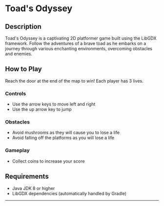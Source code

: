 # Toad's Odyssey

## Description
Toad's Odyssey is a captivating 2D platformer game built using the LibGDX framework. Follow the adventures of a brave toad as he embarks on a journey through various enchanting environments, overcoming obstacles and enemies.


## How to Play
Reach the door at the end of the map to win! Each player has 3 lives.

### Controls
- Use the arrow keys to move left and right
- Use the up arrow key to jump


### Obstacles
- Avoid mushrooms as they will cause you to lose a life
- Avoid falling off the platforms as you will lose a life

### Gameplay
- Collect coins to increase your score

## Requirements
- Java JDK 8 or higher
- LibGDX dependencies (automatically handled by Gradle)

---
